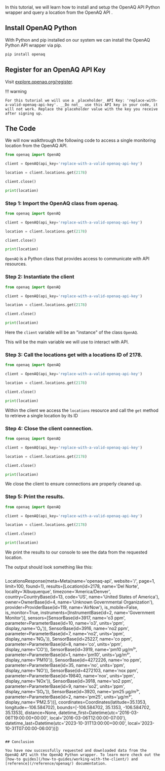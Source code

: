 

In this tutorial, we will learn how to install and setup the OpenAQ API Python wrapper and query a location from the OpenAQ API .


## Install OpenAQ Python

With Python and pip installed on our system we can install the OpenAQ Python API wrapper via pip.

```sh
pip install openaq
```


## Register for an OpenAQ API Key

Visit [explore.openaq.org/register](https://explore.openaq.org/register).


!!! warning

    For this tutorial we will use a _placeholder_ API Key: 'replace-with-a-valid-openaq-api-key'. __Do not__ use this API key in your code, it will not work. Replace the placeholder value with the key you receive after signing up.


## The Code


We will now walkthrough the following code to access a single monitoring location from the OpenAQ API.

```py
from openaq import OpenAQ

client = OpenAQ(api_key='replace-with-a-valid-openaq-api-key')

location = client.locations.get(2178)

client.close()

print(location)
```


### Step 1: Import the OpenAQ class from openaq.

```py hl_lines="1"
from openaq import OpenAQ

client = OpenAQ(api_key='replace-with-a-valid-openaq-api-key')

location = client.locations.get(2178)

client.close()

print(location)
```

`OpenAQ` is a Python class that provides access to communicate with API resources.

### Step 2: Instantiate the client

```py hl_lines="3"
from openaq import OpenAQ

client = OpenAQ(api_key='replace-with-a-valid-openaq-api-key')

location = client.locations.get(2178)

client.close()

print(location)
```

Here the `client` variable will be an "instance" of the class `OpenAQ`.

This will be the main variable we will use to interact with API.

### Step 3: Call the locations get with a locations ID of 2178.

```py hl_lines="5"
from openaq import OpenAQ

client = OpenAQ(api_key='replace-with-a-valid-openaq-api-key')

location = client.locations.get(2178)

client.close()

print(location)
```

Within the client we access the `locations` resource and call the `get` method to retrieve a single location by its ID


### Step 4: Close the client connection.

```py hl_lines="7"
from openaq import OpenAQ

client = OpenAQ(api_key='replace-with-a-valid-openaq-api-key')

location = client.locations.get(2178)

client.close()

print(location)
```

We close the client to ensure connections are properly cleaned up.


### Step 5: Print the results.

```py hl_lines="9"
from openaq import OpenAQ

client = OpenAQ(api_key='replace-with-a-valid-openaq-api-key')

location = client.locations.get(2178)

client.close()

print(location)
```

We print the results to our console to see the data from the requested location.

The output should look something like this:

> ```
LocationsResponse(meta=Meta(name='openaq-api', website='/', page=1, limit=100, found=1), results=[Location(id=2178, name='Del Norte', locality='Albuquerque', timezone='America/Denver', country=CountryBase(id=13, code='US', name='United States of America'), owner=OwnerBase(id=4, name='Unknown Governmental Organization'), provider=ProviderBase(id=119, name='AirNow'), is_mobile=False, is_monitor=True, instruments=[InstrumentBase(id=2, name='Government Monitor')], sensors=[SensorBase(id=3917, name='o3 ppm', parameter=ParameterBase(id=10, name='o3', units='ppm', display_name='O₃')), SensorBase(id=3916, name='no2 ppm', parameter=ParameterBase(id=7, name='no2', units='ppm', display_name='NO₂')), SensorBase(id=25227, name='co ppm', parameter=ParameterBase(id=8, name='co', units='ppm', display_name='CO')), SensorBase(id=3919, name='pm10 µg/m³', parameter=ParameterBase(id=1, name='pm10', units='µg/m³', display_name='PM10')), SensorBase(id=4272226, name='no ppm', parameter=ParameterBase(id=35, name='no', units='ppm', display_name='NO')), SensorBase(id=4272103, name='nox ppm', parameter=ParameterBase(id=19840, name='nox', units='ppm', display_name='NOx')), SensorBase(id=3918, name='so2 ppm', parameter=ParameterBase(id=9, name='so2', units='ppm', display_name='SO₂')), SensorBase(id=3920, name='pm25 µg/m³', parameter=ParameterBase(id=2, name='pm25', units='µg/m³', display_name='PM2.5'))], coordinates=Coordinates(latitude=35.1353, longitude=-106.584702), bounds=[-106.584702, 35.1353, -106.584702, 35.1353], distance=None, datetime_first=Datetime(utc='2016-03-06T19:00:00+00:00', local='2016-03-06T12:00:00-07:00'), datetime_last=Datetime(utc='2023-10-31T13:00:00+00:00', local='2023-10-31T07:00:00-06:00'))])
```

## Conclusion

You have now successfully requested and downloaded data from the OpenAQ API with the OpenAQ Python wrapper. To learn more check out the [how-to guides](/how-to-guides/working-with-the-client/) and [reference](/reference/openaq/) documentation.
